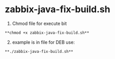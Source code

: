 # zabbix-java-fix-build.sh

1) Chmod file for execute bit
```
**chmod +x zabbix-java-fix-build.sh**
```

2) example is in file for DEB use:
```
**./zabbix-java-fix-build.sh**
```
